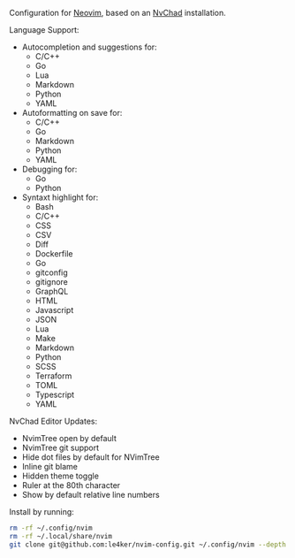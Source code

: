 Configuration for [Neovim](https://github.com/neovim/neovim/releases/tag/v0.9.0), based on an [NvChad](https://nvchad.com/) installation.

Language Support:

- Autocompletion and suggestions for:
  - C/C++
  - Go
  - Lua
  - Markdown
  - Python
  - YAML
- Autoformatting on save for:
  - C/C++
  - Go
  - Markdown
  - Python
  - YAML
- Debugging for:
  - Go
  - Python
- Syntaxt highlight for:
  - Bash
  - C/C++
  - CSS
  - CSV
  - Diff
  - Dockerfile
  - Go
  - gitconfig
  - gitignore
  - GraphQL
  - HTML
  - Javascript
  - JSON
  - Lua
  - Make
  - Markdown
  - Python
  - SCSS
  - Terraform
  - TOML  
  - Typescript
  - YAML

NvChad Editor Updates:

- NvimTree open by default
- NvimTree git support
- Hide dot files by default for NVimTree
- Inline git blame
- Hidden theme toggle
- Ruler at the 80th character
- Show by default relative line numbers

Install by running:

```bash
rm -rf ~/.config/nvim
rm -rf ~/.local/share/nvim 
git clone git@github.com:le4ker/nvim-config.git ~/.config/nvim --depth 1 && nvim
```
